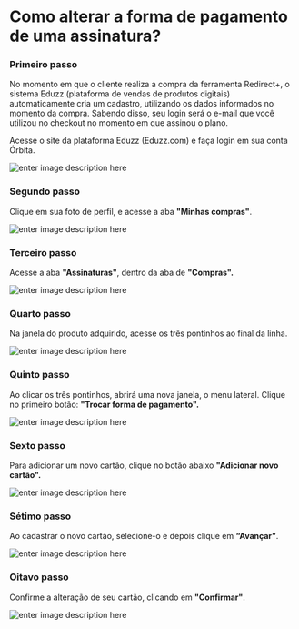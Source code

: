 ﻿# Como alterar a forma de pagamento  de uma assinatura?





### Primeiro passo

No momento em que o cliente realiza a compra da ferramenta Redirect+, o sistema Eduzz (plataforma de vendas de produtos digitais) automaticamente cria um cadastro, utilizando os dados informados no momento da compra. Sabendo disso, seu login será o e-mail que você utilizou no checkout no momento em que assinou o plano.

Acesse o site da plataforma Eduzz (Eduzz.com) e faça login em sua conta Órbita. 

![enter image description here](https://i.imgur.com/2ZmPV6P.png)


### Segundo passo

Clique em sua foto de perfil, e acesse a aba  **"Minhas compras"**.

![enter image description here](https://i.imgur.com/SpiJ6El.png)

### Terceiro passo

Acesse a aba **"Assinaturas"**, dentro da aba de **"Compras".**

![enter image description here](https://i.imgur.com/oImeiTP.png)

### Quarto passo

Na janela do produto adquirido, acesse os três pontinhos ao final da linha.

![enter image description here](https://i.imgur.com/ne4oBkz.png)

### Quinto passo

Ao clicar os três pontinhos, abrirá uma nova janela, o menu lateral. Clique no primeiro botão: **"Trocar forma de pagamento".**

![enter image description here](https://i.imgur.com/jAEvb7w.jpg)

### Sexto passo

Para adicionar um novo cartão, clique no botão abaixo **"Adicionar novo cartão".**

![enter image description here](https://i.imgur.com/wE494br.png)


### Sétimo passo

Ao cadastrar o novo cartão, selecione-o e depois clique em **“Avançar”**.

![enter image description here](https://i.imgur.com/TMICUfd.png)

### Oitavo passo

Confirme a alteração de seu cartão, clicando em **"Confirmar"**.

![enter image description here](https://i.imgur.com/RuaFtr2.png)


